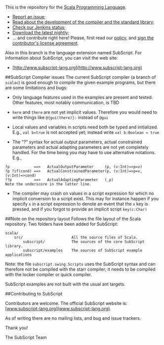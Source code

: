 This is the repository for the [Scala Programming Language](http://www.scala-lang.org).

  - [Report an issue](https://issues.scala-lang.org);
  - [Read about the development of the compiler and the standard library](http://docs.scala-lang.org/scala/);
  - [Check our Jenkins status](https://scala-webapps.epfl.ch/jenkins/);
  - [Download the latest nightly](https://scala-webapps.epfl.ch/jenkins/job/scala-nightly-main-master/ws/dists/latest/*zip*/latest.zip);
  - ... and contribute right here! Please, first read our [policy](http://docs.scala-lang.org/scala/pull-request-policy.html),
and [sign the contributor's license agreement](http://typesafe.com/contribute/cla/scala).

Also in this branch is the language extension named SubScript.
For information about SubScript, you can visit the web site:

* [http://www.subscript-lang.org](http://www.subscript-lang.org)

##SubScript Compiler issues
The current SubScript compiler (a branch of `scalac`) is good enough to compile 
the given example programs, but there are some limitations and bugs:

* Only language features used in the examples are present and tested.
 Other features, most notably communication, is TBD

* `here` and `there` are not yet implicit values. Therefore you would need 
 to write things like `@{gui(there)}:` instead of `@gui`

* Local values and variables in scripts need both be typed and initialized.
 E.g., `val b=true` is not accepted yet; instead write `val b:Boolean = true`

* The "?" syntax for actual output parameters, actual constrained parameters and
 actual adapting parameters are not yet completely handled. For the time being 
 you may have to use alternative notations. E.g.,

 ```
 ?p           ==>   ActualOutputParameter     (p, (v:Int)=>p=v)
 ?p ?if(cond) ==>   ActualConstrainedParameter(p, (v:Int)=>p=v, (v:Int)=>cond)
 ??p          ==>   ActualAdaptingParameter   (_p)
 Note the underscore in the latter line.
 ```

* The compiler may crash on values in a script expression for which 
 no implicit conversion to a script exist. 
 This may for instance happen if you specify `x` in a script
 expression to denote an event that the `x` key is pressed, and if you forgot
 to provide an implicit script `key(c:Char)`

##Note on the repository layout
Follows the file layout of the Scala repository. 
Two folders have been added for SubScript:

```
scala/
    src/                      All the source files of Scala.
        subscript/            The sources of the core SubScript library.
        subscript/examples    The sources of SubScript example applications
```

Note: the file `subscript.swing.Scripts` uses the SubScript syntax and can 
therefore not be compiled with the starr compiler; it needs to be compiled
with the locker compiler or quick compiler.

SubScript examples are not built with the usual ant targets.

##Contributing to SubScript

Contributors are welcome. The official SubScript website is: [www.subscript-lang.org](www.subscript-lang.org).

As of writing there are no mailing lists, and bug and issue trackers.

Thank you!

The SubScript Team

